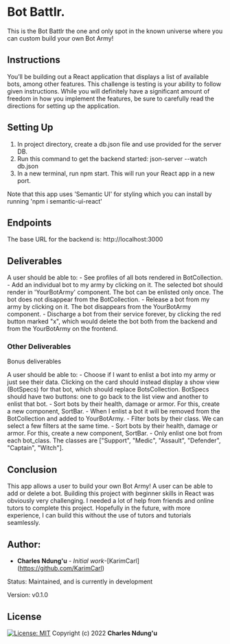 # Bot Battlr.
This is the Bot Battlr the one and only spot in the known universe where you
can custom build your own Bot Army!

## Instructions

You’ll be building out a React application that displays a list of available bots, among other features. This challenge is testing is your ability to follow given instructions. While you will definitely have a significant amount of freedom in how you implement the features, be sure to carefully read the directions for setting up the application.

## Setting Up

1. In project directory, create a db.json file and use provided for the server DB.
2. Run this command to get the backend started: json-server --watch db.json
3. In a new terminal, run npm start. This will run your React app in a new port.

Note that this app uses 'Semantic UI' for styling which you can install by running 'npm i semantic-ui-react'

## Endpoints
The base URL for the backend is: http://localhost:3000

## Deliverables

A user should be able to:
    - See profiles of all bots rendered in BotCollection.
    - Add an individual bot to my army by clicking on it. The selected bot should render in   'YourBotArmy' component. The bot can be enlisted only once. The bot does not disappear from the BotCollection.
    - Release a bot from my army by clicking on it. The bot disappears from the YourBotArmy component.
    - Discharge a bot from their service forever, by clicking the red button marked "x", which would delete the bot both from the backend and from the YourBotArmy on the frontend.



### Other Deliverables
Bonus deliverables 

A user should be able to:
    - Choose if I want to enlist a bot into my army or just see their data. Clicking on the card  should instead display a show view (BotSpecs) for that bot, which should replace BotsCollection. BotSpecs should have two buttons: one to go back to the list view and another to enlist that bot.
    - Sort bots by their health, damage or armor. For this, create a new component, SortBar.
    - When I enlist a bot it will be removed from the BotCollection and added to YourBotArmy.
    - Filter bots by their class. We can select a few filters at the same time.
    - Sort bots by their health, damage or armor. For this, create a new component, SortBar.
    - Only enlist one bot from each bot_class. The classes are ["Support", "Medic", "Assault", "Defender", "Captain", "Witch"].

## Conclusion
This app allows a user to build your own Bot Army!
A user can be able to add or delete a bot.
Building this project with beginner skills in React was obviously very challenging. I needed a lot of help from friends and online tutors to complete this project. Hopefully in the future, with more experience, I can build this without the use of tutors and tutorials seamlessly.


## Author: 
* **Charles Ndung'u** - *Initial work*-[KarimCarl] (https://github.com/KarimCarl)


Status:  Maintained, and is currently in development

Version:
    v0.1.0


## License
[![License: MIT](https://img.shields.io/badge/License-MIT-yellow.svg)](https://opensource.org/licenses/MIT)
Copyright (c) 2022 **Charles Ndung'u**